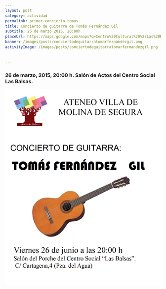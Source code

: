 ```yaml
---
layout: post
category: actividad
permalink: primer-concierto-tomas
title: Concierto de guitarra de Tomás Fernández Gil  
subtitle: 26 de marzo 2015, 20:00h  
placeUrl: https://maps.google.com/maps?q=Centro%20Cultural%20%22Las%20Balsas%22&t=&z=13  
banner: /images/posts/conciertodeguitarratomarfernandezgil.png  
activityImage: /images/posts/conciertodeguitarratomarfernandezgil.png


---
```


###  26 de marzo, 2015, 20:00 h. Salón de Actos del Centro Social Las Balsas.  

![cartel](/images/posts/conciertodeguitarratomarfernandezgil.png)  

